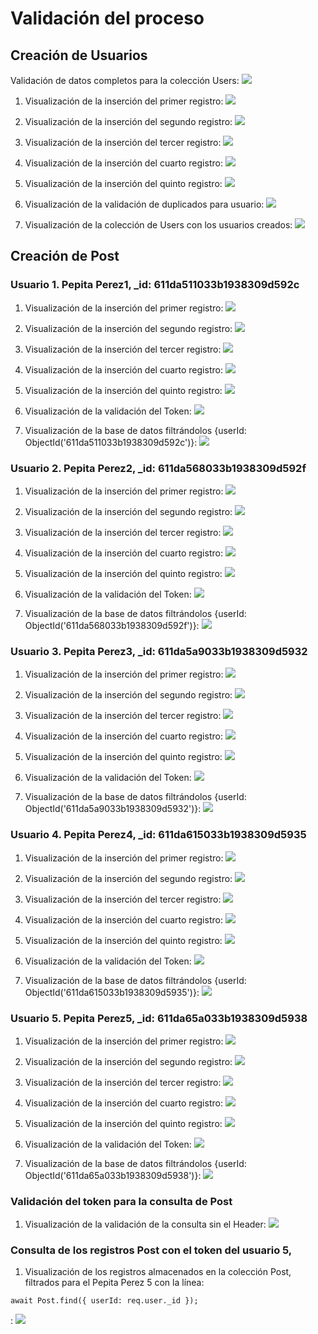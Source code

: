 # Validación del proceso

## Creación de Usuarios

Validación de datos completos para la colección Users:
![](./assets/img/validation_data.png)

1. Visualización de la inserción del primer registro:
![](./assets/img/primer_usuario.png)

2. Visualización de la inserción del segundo registro:
![](./assets/img/segundo_usuario.png) 


3. Visualización de la inserción del tercer registro:
![](./assets/img/tercer_usuario.png) 

4. Visualización de la inserción del cuarto registro:
![](./assets/img/cuarto_usuario.png) 

5. Visualización de la inserción del quinto registro:
![](./assets/img/quinto_usuario.png) 

6. Visualización de la validación de duplicados para usuario:
![](./assets/img/validacion_usuario_duplicado.png)

7. Visualización de la colección de Users con los usuarios creados:
![](./assets/img/visualizacion_usuarios_mongo.png)

## Creación de Post

### Usuario 1. Pepita Perez1, _id: 611da511033b1938309d592c
1. Visualización de la inserción del primer registro:
![](./assets/img/pepitaperez1_post1.png)

2. Visualización de la inserción del segundo registro:
![](./assets/img/pepitaperez1_post2.png) 

3. Visualización de la inserción del tercer registro:
![](./assets/img/pepitaperez1_post3.png) 

4. Visualización de la inserción del cuarto registro:
![](./assets/img/pepitaperez1_post4.png) 

5. Visualización de la inserción del quinto registro:
![](./assets/img/pepitaperez1_post5.png) 

6. Visualización de la validación del Token:
![](./assets/img/pepitaperez1_no_token.png)

7. Visualización de la base de datos filtrándolos {userId: ObjectId('611da511033b1938309d592c')}:
![](./assets/img/registros_user1.png)


### Usuario 2. Pepita Perez2, _id: 611da568033b1938309d592f
1. Visualización de la inserción del primer registro:
![](./assets/img/pepitaperez2_post1.png)

2. Visualización de la inserción del segundo registro:
![](./assets/img/pepitaperez2_post2.png) 

3. Visualización de la inserción del tercer registro:
![](./assets/img/pepitaperez2_post3.png) 

4. Visualización de la inserción del cuarto registro:
![](./assets/img/pepitaperez2_post4.png) 

5. Visualización de la inserción del quinto registro:
![](./assets/img/pepitaperez2_post5.png) 

6. Visualización de la validación del Token:
![](./assets/img/pepitaperez2_no_token.png)

7. Visualización de la base de datos filtrándolos {userId: ObjectId('611da568033b1938309d592f')}:
![](./assets/img/registros_user2.png)


### Usuario 3. Pepita Perez3, _id: 611da5a9033b1938309d5932
1. Visualización de la inserción del primer registro:
![](./assets/img/pepitaperez3_post1.png)

2. Visualización de la inserción del segundo registro:
![](./assets/img/pepitaperez3_post2.png) 

3. Visualización de la inserción del tercer registro:
![](./assets/img/pepitaperez3_post3.png) 

4. Visualización de la inserción del cuarto registro:
![](./assets/img/pepitaperez3_post4.png) 

5. Visualización de la inserción del quinto registro:
![](./assets/img/pepitaperez3_post5.png) 

6. Visualización de la validación del Token:
![](./assets/img/pepitaperez3_no_token.png)

7. Visualización de la base de datos filtrándolos {userId: ObjectId('611da5a9033b1938309d5932')}:
![](./assets/img/registros_user3.png)


### Usuario 4. Pepita Perez4, _id: 611da615033b1938309d5935
1. Visualización de la inserción del primer registro:
![](./assets/img/pepitaperez4_post1.png)

2. Visualización de la inserción del segundo registro:
![](./assets/img/pepitaperez4_post2.png) 

3. Visualización de la inserción del tercer registro:
![](./assets/img/pepitaperez4_post3.png) 

4. Visualización de la inserción del cuarto registro:
![](./assets/img/pepitaperez4_post4.png) 

5. Visualización de la inserción del quinto registro:
![](./assets/img/pepitaperez4_post5.png) 

6. Visualización de la validación del Token:
![](./assets/img/pepitaperez4_no_token.png)

7. Visualización de la base de datos filtrándolos {userId: ObjectId('611da615033b1938309d5935')}:
![](./assets/img/registros_user4.png)


### Usuario 5. Pepita Perez5, _id: 611da65a033b1938309d5938
1. Visualización de la inserción del primer registro:
![](./assets/img/pepitaperez5_post1.png)

2. Visualización de la inserción del segundo registro:
![](./assets/img/pepitaperez5_post2.png) 

3. Visualización de la inserción del tercer registro:
![](./assets/img/pepitaperez5_post3.png) 

4. Visualización de la inserción del cuarto registro:
![](./assets/img/pepitaperez5_post4.png) 

5. Visualización de la inserción del quinto registro:
![](./assets/img/pepitaperez5_post5.png) 

6. Visualización de la validación del Token:
![](./assets/img/pepitaperez5_no_token.png)

7. Visualización de la base de datos filtrándolos {userId: ObjectId('611da65a033b1938309d5938')}:
![](./assets/img/registros_user5.png)



### Validación del token para la consulta de Post
1. Visualización de la validación de la consulta sin el Header:
![](./assets/img/get_sin_header.png)

### Consulta de los registros Post con el token del usuario 5,  
1. Visualización de los registros almacenados en la colección Post, filtrados para el Pepita Perez 5 con la línea:
```
await Post.find({ userId: req.user._id });
```
:
![](./assets/img/get_con_header.png.png)
